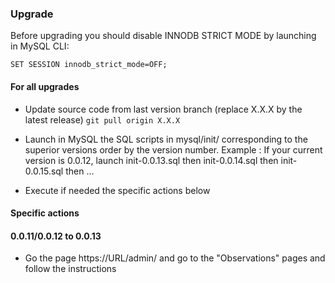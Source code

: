 ### Upgrade
Before upgrading you should disable INNODB STRICT MODE by launching in MySQL CLI:

```
SET SESSION innodb_strict_mode=OFF;
```

#### For all upgrades

* Update source code from last version branch (replace X.X.X by the latest release)
```git pull origin X.X.X```

* Launch in MySQL the SQL scripts in mysql/init/ corresponding to the superior versions order by the version number.
  Example :
  If your current version is 0.0.12, launch init-0.0.13.sql then init-0.0.14.sql then init-0.0.15.sql then ...

* Execute if needed the specific actions below 

#### Specific actions

#### 0.0.11/0.0.12 to 0.0.13

* Go the page https://URL/admin/ and go to the "Observations" pages and follow the instructions


